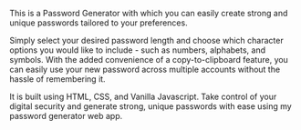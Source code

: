 This is a Password Generator with which you can easily create strong and unique passwords tailored to your preferences.

Simply select your desired password length and choose which character options you would like to include - such as numbers, alphabets, and symbols. With the added convenience of a copy-to-clipboard feature, you can easily use your new password across multiple accounts without the hassle of remembering it.

It is built using HTML, CSS, and Vanilla Javascript. Take control of your digital security and generate strong, unique passwords with ease using my password generator web app.
